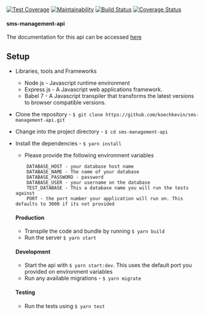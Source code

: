 [![Test Coverage](https://api.codeclimate.com/v1/badges/f5e7dc8d62f80c4dd489/test_coverage)](https://codeclimate.com/github/koechkevin/population-management-sytem/test_coverage)
[![Maintainability](https://api.codeclimate.com/v1/badges/f5e7dc8d62f80c4dd489/maintainability)](https://codeclimate.com/github/koechkevin/population-management-sytem/maintainability)
[![Build Status](https://travis-ci.org/koechkevin/population-management-sytem.svg?branch=master)](https://travis-ci.org/koechkevin/population-management-sytem)
[![Coverage Status](https://coveralls.io/repos/github/koechkevin/population-management-sytem/badge.svg?branch=master)](https://coveralls.io/github/koechkevin/population-management-sytem?branch=master)
#### sms-management-api

The documentation for this api can be accessed [here](https://manage-sms.herokuapp.com/docs/#/)

## Setup
 - Libraries, tools and Frameworks
    - Node js - Javascript runtime environment
    - Express js - A Javascript web applications framework.
    - Babel 7 - A Javascript transpiler that transforms the latest versions to browser compatible versions.
- Clone the repository - `$ git clone https://github.com/koechkevin/sms-management-api.git` 
- Change into the project directory - `$ cd sms-management-api`
- Install the dependencies - `$ yarn install`
    - Please provide the following environment variables
    
    ```
        DATABASE_HOST - your database host name
        DATABASE_NAME - The name of your database
        DATABASE_PASSWORD - password
        DATABASE_USER - your username on the database
        TEST_DATABASE - This a database name you will run the tests against
        PORT - the port number your application will run on. This defaults to 3000 if its not provided
    ```
    
  #### Production
    - Transpile the code and bundle by running `$ yarn build`
    - Run the server `$ yarn start`

  #### Development
     - Start the api with `$ yarn start:dev`. This uses the default port you provided on environment variables
     - Run any available migrations - `$ yarn migrate`
     
  #### Testing
    - Run the tests using `$ yarn test`

